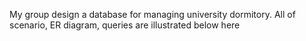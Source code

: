 
My group design a database for managing university dormitory. All of scenario, ER diagram, queries are illustrated below here
